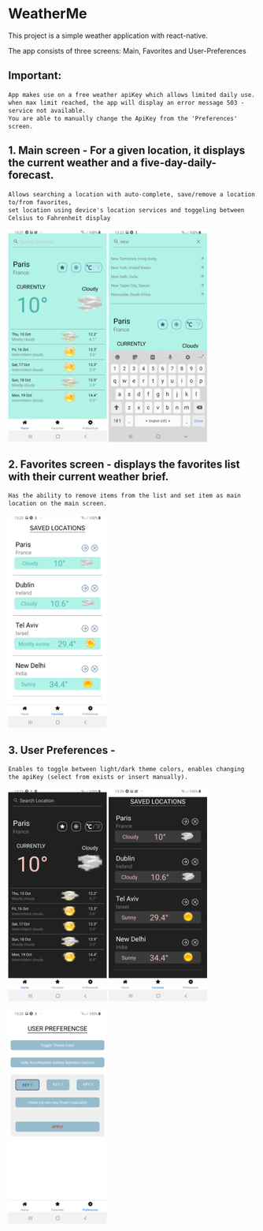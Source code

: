 # WeatherMe

This project is a simple weather application with react-native.

The app consists of three screens: Main, Favorites and User-Preferences

## Important:
    App makes use on a free weather apiKey which allows limited daily use.
    when max limit reached, the app will display an error message 503 - service not available.
    You are able to manually change the ApiKey from the 'Preferences' screen.
    
## 1. Main screen - For a given location, it displays the current weather and a five-day-daily-forecast.
    Allows searching a location with auto-complete, save/remove a location to/from favorites,
    set location using device's location services and toggeling between Celsius to Fahrenheit display
    
<p float="left">
    <img src="https://github.com/avieldr/WeatherMe/blob/master/screenshots/home1.jpg" width="200"  />
    <img src="https://github.com/avieldr/WeatherMe/blob/master/screenshots/search.jpg" width="200" />
</p>
   
## 2. Favorites screen - displays the favorites list with their current weather brief. 
    Has the ability to remove items from the list and set item as main location on the main screen.
    
    
<img src="https://github.com/avieldr/WeatherMe/blob/master/screenshots/fav.jpg" width="200"  />

## 3. User Preferences - 
    Enables to toggle between light/dark theme colors, enables changing the apiKey (select from exists or insert manually).
<p float="left">
    <img src="https://github.com/avieldr/WeatherMe/blob/master/screenshots/home-dark.jpg" width="200"  />
    <img src="https://github.com/avieldr/WeatherMe/blob/master/screenshots/fav-dark1.jpg" width="200"  />
</p>
<img src="https://github.com/avieldr/WeatherMe/blob/master/screenshots/user_pref.jpg" width="200"  />

